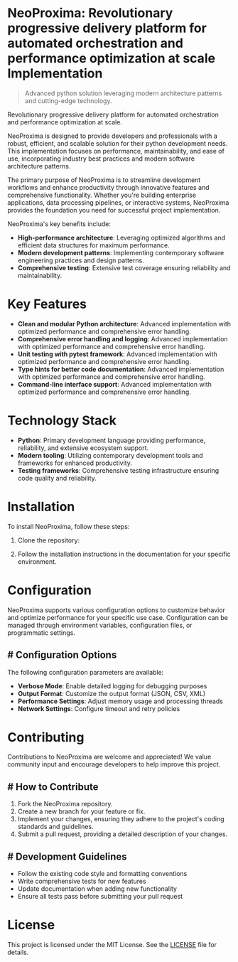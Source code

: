 <!-- fallback_NeoProxima_20250727062659_11471 -->

# NeoProxima: Revolutionary progressive delivery platform for automated orchestration and performance optimization at scale Implementation
> Advanced python solution leveraging modern architecture patterns and cutting-edge technology.

Revolutionary progressive delivery platform for automated orchestration and performance optimization at scale.

NeoProxima is designed to provide developers and professionals with a robust, efficient, and scalable solution for their python development needs. This implementation focuses on performance, maintainability, and ease of use, incorporating industry best practices and modern software architecture patterns.

The primary purpose of NeoProxima is to streamline development workflows and enhance productivity through innovative features and comprehensive functionality. Whether you're building enterprise applications, data processing pipelines, or interactive systems, NeoProxima provides the foundation you need for successful project implementation.

NeoProxima's key benefits include:

* **High-performance architecture**: Leveraging optimized algorithms and efficient data structures for maximum performance.
* **Modern development patterns**: Implementing contemporary software engineering practices and design patterns.
* **Comprehensive testing**: Extensive test coverage ensuring reliability and maintainability.

# Key Features

* **Clean and modular Python architecture**: Advanced implementation with optimized performance and comprehensive error handling.
* **Comprehensive error handling and logging**: Advanced implementation with optimized performance and comprehensive error handling.
* **Unit testing with pytest framework**: Advanced implementation with optimized performance and comprehensive error handling.
* **Type hints for better code documentation**: Advanced implementation with optimized performance and comprehensive error handling.
* **Command-line interface support**: Advanced implementation with optimized performance and comprehensive error handling.

# Technology Stack

* **Python**: Primary development language providing performance, reliability, and extensive ecosystem support.
* **Modern tooling**: Utilizing contemporary development tools and frameworks for enhanced productivity.
* **Testing frameworks**: Comprehensive testing infrastructure ensuring code quality and reliability.

# Installation

To install NeoProxima, follow these steps:

1. Clone the repository:


2. Follow the installation instructions in the documentation for your specific environment.

# Configuration

NeoProxima supports various configuration options to customize behavior and optimize performance for your specific use case. Configuration can be managed through environment variables, configuration files, or programmatic settings.

## # Configuration Options

The following configuration parameters are available:

* **Verbose Mode**: Enable detailed logging for debugging purposes
* **Output Format**: Customize the output format (JSON, CSV, XML)
* **Performance Settings**: Adjust memory usage and processing threads
* **Network Settings**: Configure timeout and retry policies

# Contributing

Contributions to NeoProxima are welcome and appreciated! We value community input and encourage developers to help improve this project.

## # How to Contribute

1. Fork the NeoProxima repository.
2. Create a new branch for your feature or fix.
3. Implement your changes, ensuring they adhere to the project's coding standards and guidelines.
4. Submit a pull request, providing a detailed description of your changes.

## # Development Guidelines

* Follow the existing code style and formatting conventions
* Write comprehensive tests for new features
* Update documentation when adding new functionality
* Ensure all tests pass before submitting your pull request

# License

This project is licensed under the MIT License. See the [LICENSE](https://github.com/marcmotta/NeoProxima/blob/main/LICENSE) file for details.
